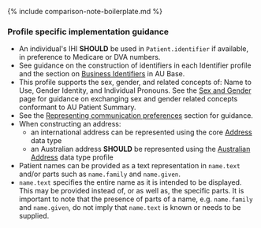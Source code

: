 {% include comparison-note-boilerplate.md %}

### Profile specific implementation guidance
- An individual's IHI **SHOULD** be used in `Patient.identifier` if available, in preference to Medicare or DVA numbers.
- See guidance on the construction of identifiers in each Identifier profile and the section on [Business Identifiers](https://build.fhir.org/ig/hl7au/au-fhir-base/generalguidance.html#business-identifiers) in AU Base.
- This profile supports the sex, gender, and related concepts of: Name to Use, Gender Identity, and Individual Pronouns. See the [Sex and Gender](sex-and-gender.html) page for guidance on exchanging sex and gender related concepts conformant to AU Patient Summary.
- See the [Representing communication preferences](https://build.fhir.org/ig/hl7au/au-fhir-core/general-guidance.html#representing-communication-preferences) section for guidance.
- When constructing an address:
  - an international address can be represented using the core [Address](http://hl7.org/fhir/R4/datatypes.html#Address) data type
  - an Australian address **SHOULD** be represented using the [Australian Address](http://build.fhir.org/ig/hl7au/au-fhir-base/StructureDefinition-au-address.html) data type profile
 - Patient names can be provided as a text representation in `name.text` and/or parts such as `name.family` and `name.given`. 
  - `name.text` specifies the entire name as it is intended to be displayed. This may be provided instead of, or as well as, the specific parts. It is important to note that the presence of parts of a name, e.g. `name.family` and `name.given`, do not imply that `name.text` is known or needs to be supplied. 

